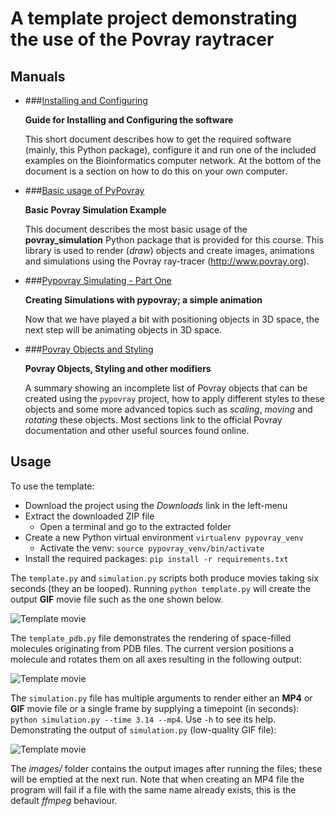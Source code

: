 # A template project demonstrating the use of the Povray raytracer

## Manuals

* ###[Installing and Configuring](http://nbviewer.jupyter.org/urls/bitbucket.org/mkempenaar/pypovray/raw/master/manual/install_and_configure.ipynb)

    **Guide for Installing and Configuring the software**  
      
    This short document describes how to get the required software (mainly, this Python package), configure it and run one of the included examples on the Bioinformatics computer network. At the bottom of the document is a section on how to do this on your own computer.

* ###[Basic usage of PyPovray](http://nbviewer.jupyter.org/urls/bitbucket.org/mkempenaar/pypovray/raw/master/manual/povray_basic.ipynb)

    **Basic Povray Simulation Example**  
      
    This document describes the most basic usage of the **povray_simulation** Python package that is provided for this course. This library is used to render (*draw*) objects and create images, animations and simulations using the Povray ray-tracer (http://www.povray.org).

* ###[Pypovray Simulating - Part One](http://nbviewer.jupyter.org/urls/bitbucket.org/mkempenaar/pypovray/raw/master/manual/pypovray_simulation_1.ipynb)

    **Creating Simulations with pypovray; a simple animation**
    
    Now that we have played a bit with positioning objects in 3D space, the next step will be animating objects in 3D space.

* ###[Povray Objects and Styling](http://nbviewer.jupyter.org/urls/bitbucket.org/mkempenaar/pypovray/raw/master/manual/pypovray_objects.ipynb)

    **Povray Objects, Styling and other modifiers**

    A summary showing an incomplete list of Povray objects that can be created using the `pypovray` project, how to apply different styles to these objects and some more advanced topics such as *scaling*, *moving* and *rotating* these objects. Most sections link to the official Povray documentation and other useful sources found online. 

## Usage

To use the template:

* Download the project using the *Downloads* link in the left-menu
* Extract the downloaded ZIP file
    * Open a terminal and go to the extracted folder
* Create a new Python virtual environment `virtualenv pypovray_venv`
    * Activate the venv: `source pypovray_venv/bin/activate`
* Install the required packages: `pip install -r requirements.txt`

The `template.py` and `simulation.py` scripts both produce movies taking six seconds (they an be looped). Running `python template.py` will create the output **GIF** movie file such as the one shown below.

![Template movie](https://bitbucket.org/mkempenaar/pypovray/raw/master/movies/template_md.gif)

The `template_pdb.py` file demonstrates the rendering of space-filled molecules originating from PDB files. The current version positions a molecule and rotates them on all axes resulting in the following output:

![Template movie](https://bitbucket.org/mkempenaar/pypovray/raw/master/movies/rotation_md.gif)

The `simulation.py` file has multiple arguments to render either an **MP4** or **GIF** movie file or a single frame by supplying a timepoint (in seconds): `python simulation.py --time 3.14 --mp4`. Use `-h` to see its help. Demonstrating the output of `simulation.py` (low-quality GIF file):

![Template movie](https://bitbucket.org/mkempenaar/pypovray/raw/master/movies/simulation_md.gif) 

The *images/* folder contains the output images after running the files; these will be emptied at the next run. Note that when creating an MP4 file the program will fail if a file with the same name already exists, this is the default *ffmpeg* behaviour.